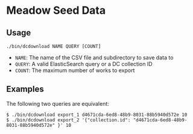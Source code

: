 # Meadow Seed Data

## Usage

`./bin/dcdownload NAME QUERY [COUNT]`

* `NAME`: The name of the CSV file and subdirectory to save data to
* `QUERY`: A valid ElasticSearch query or a DC collection ID
* `COUNT`: The maximum number of works to export

## Examples

The following two queries are equivalent:
```
$ ./bin/dcdownload export_1 d4671cda-6ed8-48b9-8031-88b5940d572e 10
$ ./bin/dcdownload export_2 '{"collection.id": "d4671cda-6ed8-48b9-8031-88b5940d572e" }' 10
```